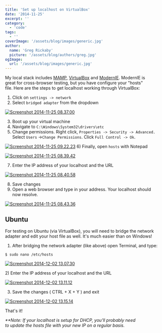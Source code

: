 ```yaml
---
title: 'Set up localhost on VirtualBox'
date: '2014-11-25'
excerpt: ''
category:
  - 'code'
tags:
  - ''
coverImage: '/assets/blog/images/generic.jpg'
author:
  name: 'Greg Rickaby'
  picture: '/assets/blog/authors/greg.jpg'
ogImage:
  url: '/assets/blog/images/generic.jpg'
---
```


My local stack includes [MAMP](http://www.mamp.info/en/mamp-pro/), [VirtualBox](https://www.virtualbox.org/) and [ModernIE](https://www.modern.ie/). ModernIE is great for cross-browser testing, but you have configure your "hosts" file. Here are the steps to get localhost working through VirtualBox:

1. Click on `settings -> network`
2. Select `bridged adapter` from the dropdown

[![Screenshot 2014-11-25 08.37.00](images/Screenshot-2014-11-25-08.37.00.png)](https://gregrickaby.com/wp-content/uploads/2014/11/Screenshot-2014-11-25-08.37.00.png)

3. Boot up your virtual machine
4. Navigate to `C:\Windows\System32\drivers\etc`
5. Change permissions. Right click, `Properties -> Security -> Advanced.` Select `Users` ->`Change Permissions`. Click `Full Control -> Ok`.

[![Screenshot 2014-11-25 09.22.23](images/Screenshot-2014-11-25-09.22.23.png)](https://gregrickaby.com/wp-content/uploads/2014/11/Screenshot-2014-11-25-09.22.23.png) 6) Finally, open `hosts` with Notepad

[![Screenshot 2014-11-25 08.39.42](images/Screenshot-2014-11-25-08.39.42.png)](https://gregrickaby.com/wp-content/uploads/2014/11/Screenshot-2014-11-25-08.39.42.png)

7. Enter the IP address of your localhost and the URL

[![Screenshot 2014-11-25 08.40.58](images/Screenshot-2014-11-25-08.40.58.png)](https://gregrickaby.com/wp-content/uploads/2014/11/Screenshot-2014-11-25-08.40.58.png)

8. Save changes
9. Open a web browser and type in your address. Your localhost should now resolve.

[![Screenshot 2014-11-25 08.43.36](images/Screenshot-2014-11-25-08.43.36.png)](https://gregrickaby.com/wp-content/uploads/2014/11/Screenshot-2014-11-25-08.43.36.png)

## Ubuntu

For testing on Ubuntu (via VirtualBox), you will need to bridge the network adapter and edit your host file as well. It's much easier than on Windows!

1. After bridging the network adapter (like above) open Terminal, and type:

```
$ sudo nano /etc/hosts
```

[![Screenshot 2014-12-02 13.07.30](images/Screenshot-2014-12-02-13.07.30.png)](https://gregrickaby.com/wp-content/uploads/2014/11/Screenshot-2014-12-02-13.07.30.png)

2) Enter the IP address of your localhost and the URL

[![Screenshot 2014-12-02 13.11.12](images/Screenshot-2014-12-02-13.11.12.png)](https://gregrickaby.com/wp-content/uploads/2014/11/Screenshot-2014-12-02-13.11.12.png)

3. Save the changes ( CTRL + X + Y ) and exit

[![Screenshot 2014-12-02 13.15.14](images/Screenshot-2014-12-02-13.15.14.png)](https://gregrickaby.com/wp-content/uploads/2014/11/Screenshot-2014-12-02-13.15.14.png)

That's it!

_\*\*Note: If your localhost is setup for DHCP, you'll probably need to update the hosts file with your new IP on a regular basis._
